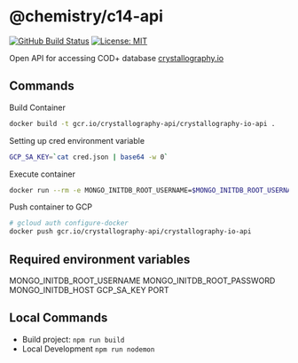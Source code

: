 # @chemistry/c14-api

[![GitHub Build Status](https://github.com/chemistry/crystallography.io/workflows/CI/badge.svg)](https://github.com/chemistry/crystallography.io/actions?query=workflow%3ACI)
[![License: MIT](https://img.shields.io/badge/License-MIT-gren.svg)](https://opensource.org/licenses/MIT)

Open API for accessing COD+ database [crystallography.io](https://crystallography.io/)

## Commands

Build Container

```bash
docker build -t gcr.io/crystallography-api/crystallography-io-api .
```

Setting up cred environment variable

```bash
GCP_SA_KEY=`cat cred.json | base64 -w 0`
```

Execute container

```bash
docker run --rm -e MONGO_INITDB_ROOT_USERNAME=$MONGO_INITDB_ROOT_USERNAME -e MONGO_INITDB_ROOT_PASSWORD=$MONGO_INITDB_ROOT_PASSWORD -e GCP_SA_KEY=$GCP_SA_KEY -e PORT=$PORT -e MONGO_INITDB_HOST=$MONGO_INITDB_HOST --name api gcr.io/crystallography-api/crystallography-io-api
```

Push container to GCP

```bash
# gcloud auth configure-docker
docker push gcr.io/crystallography-api/crystallography-io-api
```

## Required environment variables

MONGO_INITDB_ROOT_USERNAME
MONGO_INITDB_ROOT_PASSWORD
MONGO_INITDB_HOST
GCP_SA_KEY
PORT

## Local Commands

* Build project: `npm run build`
* Local Development `npm run nodemon`
